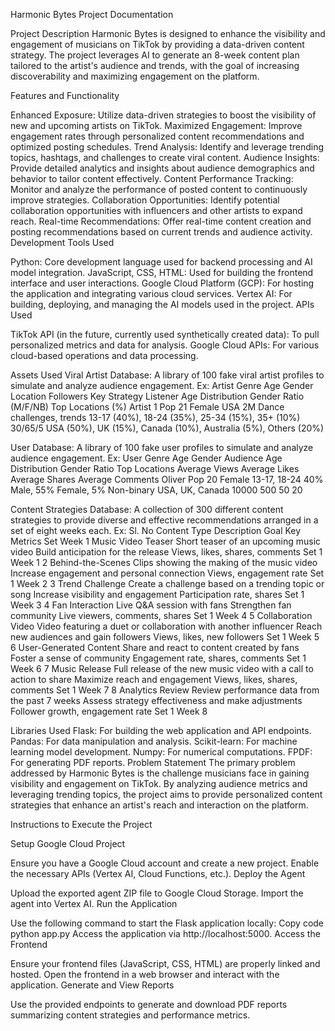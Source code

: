 Harmonic Bytes Project Documentation

Project Description
Harmonic Bytes is designed to enhance the visibility and engagement of musicians on TikTok by providing a data-driven content strategy. The project leverages AI to generate an 8-week content plan tailored to the artist's audience and trends, with the goal of increasing discoverability and maximizing engagement on the platform.

Features and Functionality

Enhanced Exposure: Utilize data-driven strategies to boost the visibility of new and upcoming artists on TikTok.
Maximized Engagement: Improve engagement rates through personalized content recommendations and optimized posting schedules.
Trend Analysis: Identify and leverage trending topics, hashtags, and challenges to create viral content.
Audience Insights: Provide detailed analytics and insights about audience demographics and behavior to tailor content effectively.
Content Performance Tracking: Monitor and analyze the performance of posted content to continuously improve strategies.
Collaboration Opportunities: Identify potential collaboration opportunities with influencers and other artists to expand reach.
Real-time Recommendations: Offer real-time content creation and posting recommendations based on current trends and audience activity.
Development Tools Used

Python: Core development language used for backend processing and AI model integration.
JavaScript, CSS, HTML: Used for building the frontend interface and user interactions.
Google Cloud Platform (GCP): For hosting the application and integrating various cloud services.
Vertex AI: For building, deploying, and managing the AI models used in the project.
APIs Used

TikTok API (in the future, currently used synthetically created data): To pull personalized metrics and data for analysis.
Google Cloud APIs: For various cloud-based operations and data processing.

Assets Used
Viral Artist Database: A library of 100 fake viral artist profiles to simulate and analyze audience engagement.
Ex: 
Artist	Genre	Age	Gender	Location	Followers	Key Strategy	Listener Age Distribution	Gender Ratio (M/F/NB)	Top Locations (%)
Artist 1	Pop	21	Female	USA	2M	Dance challenges, trends	13-17 (40%), 18-24 (35%), 25-34 (15%), 35+ (10%)	30/65/5	USA (50%), UK (15%), Canada (10%), Australia (5%), Others (20%)

User Database: A library of 100 fake user profiles to simulate and analyze audience engagement.
Ex:
User	Genre	Age	Gender	Audience Age Distribution	Gender Ratio	Top Locations	Average Views	Average Likes	Average Shares	Average Comments
Oliver	Pop	20	Female	13-17, 18-24	40% Male, 55% Female, 5% Non-binary	USA, UK, Canada	10000	500	50	20

Content Strategies Database: A collection of 300 different content strategies to provide diverse and effective recommendations arranged in a set of eight weeks each.
Ex:
Sl. No	Content Type	Description	Goal	Key Metrics	Set	Week
1	Music Video Teaser	Short teaser of an upcoming music video	Build anticipation for the release	Views, likes, shares, comments	Set 1	Week 1
2	Behind-the-Scenes	Clips showing the making of the music video	Increase engagement and personal connection	Views, engagement rate	Set 1	Week 2
3	Trend Challenge	Create a challenge based on a trending topic or song	Increase visibility and engagement	Participation rate, shares	Set 1	Week 3
4	Fan Interaction	Live Q&A session with fans	Strengthen fan community	Live viewers, comments, shares	Set 1	Week 4
5	Collaboration Video	Video featuring a duet or collaboration with another influencer	Reach new audiences and gain followers	Views, likes, new followers	Set 1	Week 5
6	User-Generated Content	Share and react to content created by fans	Foster a sense of community	Engagement rate, shares, comments	Set 1	Week 6
7	Music Release	Full release of the new music video with a call to action to share	Maximize reach and engagement	Views, likes, shares, comments	Set 1	Week 7
8	Analytics Review	Review performance data from the past 7 weeks	Assess strategy effectiveness and make adjustments	Follower growth, engagement rate	Set 1	Week 8

Libraries Used
Flask: For building the web application and API endpoints.
Pandas: For data manipulation and analysis.
Scikit-learn: For machine learning model development.
Numpy: For numerical computations.
FPDF: For generating PDF reports.
Problem Statement
The primary problem addressed by Harmonic Bytes is the challenge musicians face in gaining visibility and engagement on TikTok. By analyzing audience metrics and leveraging trending topics, the project aims to provide personalized content strategies that enhance an artist's reach and interaction on the platform.



Instructions to Execute the Project

Setup Google Cloud Project

Ensure you have a Google Cloud account and create a new project.
Enable the necessary APIs (Vertex AI, Cloud Functions, etc.).
Deploy the Agent

Upload the exported agent ZIP file to Google Cloud Storage.
Import the agent into Vertex AI.
Run the Application

Use the following command to start the Flask application locally:
Copy code
python app.py
Access the application via http://localhost:5000.
Access the Frontend

Ensure your frontend files (JavaScript, CSS, HTML) are properly linked and hosted.
Open the frontend in a web browser and interact with the application.
Generate and View Reports

Use the provided endpoints to generate and download PDF reports summarizing content strategies and performance metrics.
